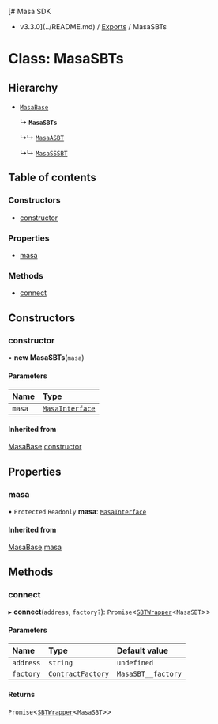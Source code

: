 [# Masa SDK
 - v3.3.0](../README.md) / [Exports](../modules.md) / MasaSBTs

# Class: MasaSBTs

## Hierarchy

- [`MasaBase`](MasaBase.md)

  ↳ **`MasaSBTs`**

  ↳↳ [`MasaASBT`](MasaASBT.md)

  ↳↳ [`MasaSSSBT`](MasaSSSBT.md)

## Table of contents

### Constructors

- [constructor](MasaSBTs.md#constructor)

### Properties

- [masa](MasaSBTs.md#masa)

### Methods

- [connect](MasaSBTs.md#connect)

## Constructors

### constructor

• **new MasaSBTs**(`masa`)

#### Parameters

| Name | Type |
| :------ | :------ |
| `masa` | [`MasaInterface`](../interfaces/MasaInterface.md) |

#### Inherited from

[MasaBase](MasaBase.md).[constructor](MasaBase.md#constructor)

## Properties

### masa

• `Protected` `Readonly` **masa**: [`MasaInterface`](../interfaces/MasaInterface.md)

#### Inherited from

[MasaBase](MasaBase.md).[masa](MasaBase.md#masa)

## Methods

### connect

▸ **connect**(`address`, `factory?`): `Promise`<[`SBTWrapper`](SBTWrapper.md)<`MasaSBT`\>\>

#### Parameters

| Name | Type | Default value |
| :------ | :------ | :------ |
| `address` | `string` | `undefined` |
| `factory` | [`ContractFactory`](ContractFactory.md) | `MasaSBT__factory` |

#### Returns

`Promise`<[`SBTWrapper`](SBTWrapper.md)<`MasaSBT`\>\>
